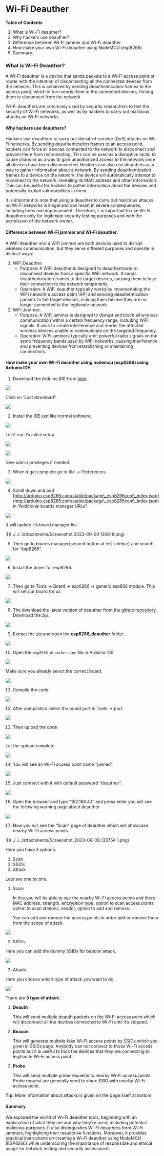 # **Wi-Fi Deauther**

**Table of Contents**

1. What is Wi-Fi deauther?
2. Why hackers use deauther?
3. Difference between Wi-Fi jammer and Wi-Fi deauther.
4. How make your own Wi-Fi deauther using NodeMCU (esp8266).
5. Summary.

### **What is Wi-Fi Deauther? <a href="#de898fe4-3ff9-46c0-89b3-56aff80cc696" id="de898fe4-3ff9-46c0-89b3-56aff80cc696"></a>**

A Wi-Fi deauther is a device that sends packets to a Wi-Fi access point or router with the intention of disconnecting all the connected devices from the network. This is achieved by sending deauthentication frames to the access point, which in turn sends them to the connected devices, forcing them to disconnect from the network.

Wi-Fi deauthers are commonly used by security researchers to test the security of Wi-Fi networks, as well as by hackers to carry out malicious attacks on Wi-Fi networks.

#### **Why hackers use deauthers? <a href="#id-541a0c9d-4b4c-4ae3-b788-f3e3d6e3d20d" id="id-541a0c9d-4b4c-4ae3-b788-f3e3d6e3d20d"></a>**

Hackers use deauthers to carry out denial-of-service (DoS) attacks on Wi-Fi networks. By sending deauthentication frames to an access point, hackers can force all devices connected to the network to disconnect and prevent them from reconnecting. This can be used as a disruptive tactic to cause chaos or as a way to gain unauthorized access to the network once all devices have been disconnected. Hackers can also use deauthers as a way to gather information about a network. By sending deauthentication frames to a device on the network, the device will automatically attempt to reconnect to the network, revealing its MAC address and other information. This can be useful for hackers to gather information about the devices and potentially exploit vulnerabilities in them.

It is important to note that using a deauther to carry out malicious attacks on Wi-Fi networks is illegal and can result in severe consequences, including fines and imprisonment. Therefore, it is important to use Wi-Fi deauthers only for legitimate security testing purposes and with the permission of the network owner.

#### **Difference between Wi-Fi jammer and Wi-Fi deauther. <a href="#id-22560a68-fe4c-488a-a7bd-877948488fae" id="id-22560a68-fe4c-488a-a7bd-877948488fae"></a>**

A WiFi deauther and a WiFi jammer are both devices used to disrupt wireless communication, but they serve different purposes and operate in distinct ways:

1. WiFi Deauther:
   * Purpose: A WiFi deauther is designed to deauthenticate or disconnect devices from a specific WiFi network. It sends deauthentication frames to the target devices, causing them to lose their connection to the network temporarily.
   * Operation: A WiFi deauther typically works by impersonating the WiFi network's access point (AP) and sending deauthentication packets to the target devices, making them believe they are no longer connected to the legitimate network.
2. WiFi Jammer:
   * Purpose: A WiFi jammer is designed to disrupt and block all wireless communication within a certain frequency range, including WiFi signals. It aims to create interference and render the affected wireless devices unable to communicate on the targeted frequency.
   * Operation: WiFi jammers typically emit powerful radio signals on the same frequency bands used by WiFi networks, causing interference and preventing devices from establishing or maintaining connections.

#### **How make your own Wi-Fi deauther using nodemcu (esp8266) using Arduino IDE. <a href="#id-7e57f4c7-4dae-4624-9651-3898714aef3b" id="id-7e57f4c7-4dae-4624-9651-3898714aef3b"></a>**

1. Download the Arduino IDE from [here](https://www.arduino.cc/en/software)

![](../../../attachments/Screenshot_2023-09-09_120758.png)

Click on “Just download”.

![](../../../attachments/Screenshot_2023-09-09_120812.png)

2. Install the IDE just like normal software.

![](../../../attachments/Screenshot_2023-09-09_121009.png)

Let it run it’s initial setup

![](../../../attachments/Screenshot_2023-09-09_121044.png)

![](../../../attachments/Screenshot_2023-09-09_121100.png)

Give admin privileges if needed.

3. When it get complete go to file → Preferences.

![](../../../attachments/Screenshot_2023-09-09_121537.png)

4. Scroll down and add [http://arduino.esp8266.com/stable/package\_esp8266com\_index.json](http://arduino.esp8266.com/stable/package\_esp8266com\_index.json) in “Additional boards manager URLs”.

![](../../../attachments/Screenshot_2023-09-09_130813.png)

It will update it’s board manager list

![](../../../attachments/Screenshot 2023-09-09 130818.png)

5. Then go to boards manager(second button at left sidebar) and search for “esp8266”.

![](../../../attachments/Screenshot_2023-09-09_130848.png)

6. Install the driver for esp8266.

![](../../../attachments/Screenshot_2023-09-09_130936.png)

7. Then go to Tools → Board → esp8266 → generic esp866 module. This will set our board for us.

![](../../../attachments/Screenshot_2023-09-09_131002.png)

8. The download the latest version of deauther from the github [repository](https://github.com/spacehuhntech/esp8266\_deauther). Download the zip.

![](../../../attachments/Screenshot_2023-09-09_131616.png)

9. Extract the zip and open the **esp8266\_deauther** folder.

![](../../../attachments/Screenshot_2023-09-09_131659.png)

10. Open the `esp8266_deauther.ino` file in Arduino IDE.

![](../../../attachments/Screenshot_2023-09-09_132128.png)

Make sure you already select the correct board.

![](../../../attachments/Screenshot_2023-09-09_131002.png)

11. Compile the code

![](../../../attachments/Screenshot_2023-09-09_132209.png)

12. After compilation select the board port in Tools → port.

![](../../../attachments/Screenshot_2023-09-09_132607.png)

13. Then upload the code

![](../../../attachments/Screenshot_2023-09-09_132633.png)

Let the upload complete

![](../../../attachments/Screenshot_2023-09-09_133150.png)

14. You will see an Wi-Fi access point name “pwned”

![](../../../attachments/Screenshot_2023-09-09_133224.png)

15. &#x20;Just connect with it with default password “deauther”.

![](../../../attachments/Screenshot_2023-09-09_133411.png)

16. Open the browser and type “192.168.4.1” and press enter you will see the following warning page about deauther

![](../../../attachments/Screenshot_2023-09-09_133520.png)

17. Now you will see the “Scan” page of deauther which will showcase nearby Wi-Fi access points.

![](../../../attachments/Screenshot_2023-09-09_133754 1.png)

Here you have 3 options:

1. Scan
2. SSIDs
3. Attack

Lets see one by one.

1.  Scan:

    In this you will be able to see the nearby Wi-Fi access points and there MAC address, strength, encryption type, option to scan access points, option to scan stations, vendor, option to add and remove.

    You can add and remove the access points in order add or remove them from the scope of attack.

![](../../../attachments/Screenshot_2023-09-09_133754.png)

2. SSIDs:

Here you can add the dummy SSIDs for beacon attack.

![](../../../attachments/Screenshot_2023-09-09_133821.png)

3. Attack:

Here you choose which type of attack you want to do.

![](../../../attachments/Screenshot_2023-09-09_133821.png)

There are **3 type of attack**:

1.  **Deauth**

    This will send multiple deauth packets on the Wi-Fi access point which will disconnect all the devices connected to Wi-Fi until it’s stopped.
2.  **Beacon**

    This will generate multiple fake Wi-Fi access points by SSIDs which you given in SSIDs page. Anybody can not connect to those Wi-Fi access points but it is useful to trick the devices that they are connecting to legitimate Wi-Fi access point.
3.  **Probe**

    This will send multiple probe requests to nearby Wi-Fi access points. Probe request are generally send to share SSID with nearby Wi-Fi access point.

**Tip:** More information about attacks is given on the page itself at bottom.

#### **Summary <a href="#id-0c6feb49-31b6-4f60-ba96-d85187a11220" id="id-0c6feb49-31b6-4f60-ba96-d85187a11220"></a>**

We explored the world of Wi-Fi deauther tools, beginning with an explanation of what they are and why they're used, including potential malicious purposes. It also distinguishes Wi-Fi deauthers from Wi-Fi jammers, highlighting their respective functions. Moreover, it provides practical instructions on creating a Wi-Fi deauther using NodeMCU (ESP8266) while underscoring the importance of responsible and ethical usage for network testing and security assessment.
